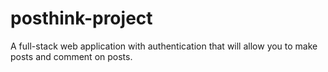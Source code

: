 # posthink-project
A full-stack web application with authentication that will allow you to make posts and comment on posts.
